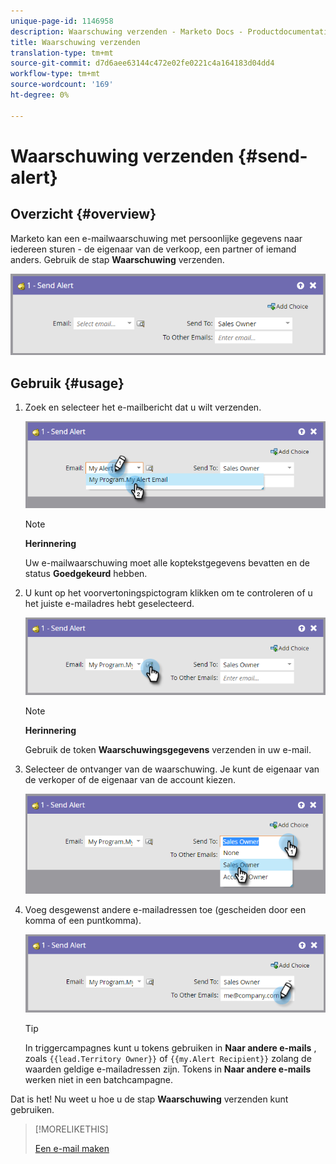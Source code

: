 ```yaml
---
unique-page-id: 1146958
description: Waarschuwing verzenden - Marketo Docs - Productdocumentatie
title: Waarschuwing verzenden
translation-type: tm+mt
source-git-commit: d7d6aee63144c472e02fe0221c4a164183d04dd4
workflow-type: tm+mt
source-wordcount: '169'
ht-degree: 0%

---
```



# Waarschuwing verzenden {#send-alert}

## Overzicht {#overview}

Marketo kan een e-mailwaarschuwing met persoonlijke gegevens naar iedereen sturen - de eigenaar van de verkoop, een partner of iemand anders. Gebruik de stap **Waarschuwing** verzenden.

![](assets/one-1.png)

## Gebruik {#usage}

1. Zoek en selecteer het e-mailbericht dat u wilt verzenden.

   ![](assets/two-1.png)

   >[!NOTE]
   >
   >**Herinnering**
   >
   >Uw e-mailwaarschuwing moet alle koptekstgegevens bevatten en de status **Goedgekeurd** hebben.

1. U kunt op het voorvertoningspictogram klikken om te controleren of u het juiste e-mailadres hebt geselecteerd.

   ![](assets/three-1.png)

   >[!NOTE]
   >
   >**Herinnering**
   >
   >Gebruik de token **Waarschuwingsgegevens** verzenden in uw e-mail.

1. Selecteer de ontvanger van de waarschuwing. Je kunt de eigenaar van de verkoper of de eigenaar van de account kiezen.

   ![](assets/four-2.png)

1. Voeg desgewenst andere e-mailadressen toe (gescheiden door een komma of een puntkomma).

   ![](assets/five.png)

   >[!TIP]
   >
   >In triggercampagnes kunt u tokens gebruiken in **Naar andere e-mails** , zoals `{{lead.Territory Owner}}` of `{{my.Alert Recipient}}` zolang de waarden geldige e-mailadressen zijn. Tokens in **Naar andere e-mails** werken niet in een batchcampagne.

Dat is het! Nu weet u hoe u de stap **Waarschuwing** verzenden kunt gebruiken.

>[!MORELIKETHIS]
>
>[Een e-mail maken](../../../../product-docs/email-marketing/general/creating-an-email/create-an-email.md)

